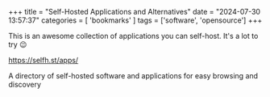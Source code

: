 +++
title = "Self-Hosted Applications and Alternatives"
date = "2024-07-30 13:57:37"
categories = [ 'bookmarks' ]
tags = ['software', 'opensource']
+++

This is an awesome collection of applications you can self-host. It's a lot to try 😉

https://selfh.st/apps/

A directory of self-hosted software and applications for easy browsing and discovery
